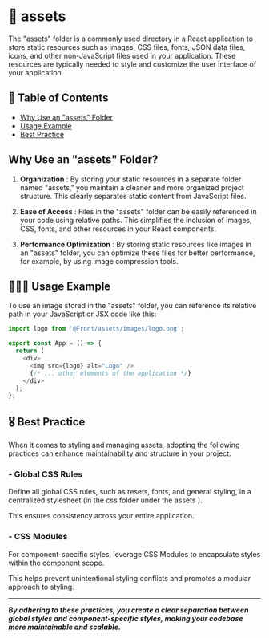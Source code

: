 # 📁 assets

The "assets" folder is a commonly used directory in a React application to store static resources such as images, CSS files, fonts, JSON data files, icons, and other non-JavaScript files used in your application. These resources are typically needed to style and customize the user interface of your application.

## 📑 Table of Contents

- [Why Use an "assets" Folder](#folder-organization)
- [Usage Example](#usage)
- [Best Practice](#best-practice)

## <span id="folder-organization">Why Use an "assets" Folder?</span>

1. **Organization** : By storing your static resources in a separate folder named "assets," you maintain a cleaner and more organized project structure. This clearly separates static content from JavaScript files.

2. **Ease of Access** : Files in the "assets" folder can be easily referenced in your code using relative paths. This simplifies the inclusion of images, CSS, fonts, and other resources in your React components.

3. **Performance Optimization** : By storing static resources like images in an "assets" folder, you can optimize these files for better performance, for example, by using image compression tools.

## <span id="usage">🧑🏻‍💻 Usage Example </span>

To use an image stored in the "assets" folder, you can reference its relative path in your JavaScript or JSX code like this:

```javascript
import logo from '@Front/assets/images/logo.png';

export const App = () => {
  return (
    <div>
      <img src={logo} alt="Logo" />
      {/* ... other elements of the application */}
    </div>
  );
};
```

## <span id="best-practice">🎖️ Best Practice</span>

When it comes to styling and managing assets, adopting the following practices can enhance maintainability and structure in your project:

### - Global CSS Rules

Define all global CSS rules, such as resets, fonts, and general styling, in a centralized stylesheet (in the css folder under the assets ).

This ensures consistency across your entire application.

### - CSS Modules

For component-specific styles, leverage CSS Modules to encapsulate styles within the component scope.

This helps prevent unintentional styling conflicts and promotes a modular approach to styling.

---

**_By adhering to these practices, you create a clear separation between global styles and component-specific styles, making your codebase more maintainable and scalable._**
